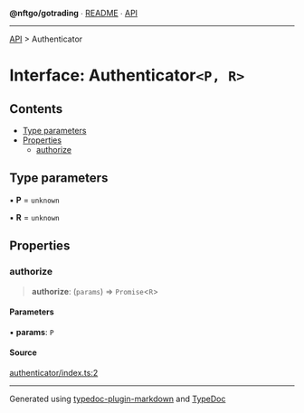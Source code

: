 **@nftgo/gotrading** ∙ [README](../README.md) ∙ [API](../exports.md)

***

[API](../exports.md) > Authenticator

# Interface: Authenticator`<P, R>`

## Contents

- [Type parameters](Authenticator.md#type-parameters)
- [Properties](Authenticator.md#properties)
  - [authorize](Authenticator.md#authorize)

## Type parameters

▪ **P** = `unknown`

▪ **R** = `unknown`

## Properties

### authorize

> **authorize**: (`params`) => `Promise`\<`R`\>

#### Parameters

▪ **params**: `P`

#### Source

[authenticator/index.ts:2](https://github.com/NFTGo/GoTrading/blob/1fa3b8d/src/types/authenticator/index.ts#L2)

***

Generated using [typedoc-plugin-markdown](https://www.npmjs.com/package/typedoc-plugin-markdown) and [TypeDoc](https://typedoc.org/)
